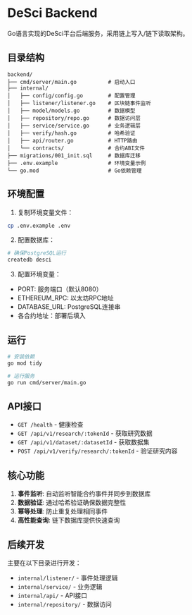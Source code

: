 # DeSci Backend

Go语言实现的DeSci平台后端服务，采用链上写入/链下读取架构。

## 目录结构

```
backend/
├── cmd/server/main.go          # 启动入口
├── internal/
│   ├── config/config.go        # 配置管理
│   ├── listener/listener.go    # 区块链事件监听
│   ├── model/models.go         # 数据模型
│   ├── repository/repo.go      # 数据访问层
│   ├── service/service.go      # 业务逻辑层
│   ├── verify/hash.go          # 哈希验证
│   ├── api/router.go           # HTTP路由
│   └── contracts/              # 合约ABI文件
├── migrations/001_init.sql     # 数据库迁移
├── .env.example                # 环境变量示例
└── go.mod                      # Go依赖管理
```

## 环境配置

1. 复制环境变量文件：

```bash
cp .env.example .env
```

2. 配置数据库：

```bash
# 确保PostgreSQL运行
createdb desci
```

3. 配置环境变量：

- PORT: 服务端口（默认8080）
- ETHEREUM_RPC: 以太坊RPC地址
- DATABASE_URL: PostgreSQL连接串
- 各合约地址：部署后填入

## 运行

```bash
# 安装依赖
go mod tidy

# 运行服务
go run cmd/server/main.go
```

## API接口

- `GET /health` - 健康检查
- `GET /api/v1/research/:tokenId` - 获取研究数据
- `GET /api/v1/dataset/:datasetId` - 获取数据集
- `POST /api/v1/verify/research/:tokenId` - 验证研究内容

## 核心功能

1. **事件监听**: 自动监听智能合约事件并同步到数据库
2. **数据验证**: 通过哈希验证确保数据完整性
3. **幂等处理**: 防止重复处理相同事件
4. **高性能查询**: 链下数据库提供快速查询

## 后续开发

主要在以下目录进行开发：

- `internal/listener/` - 事件处理逻辑
- `internal/service/` - 业务逻辑
- `internal/api/` - API接口
- `internal/repository/` - 数据访问
